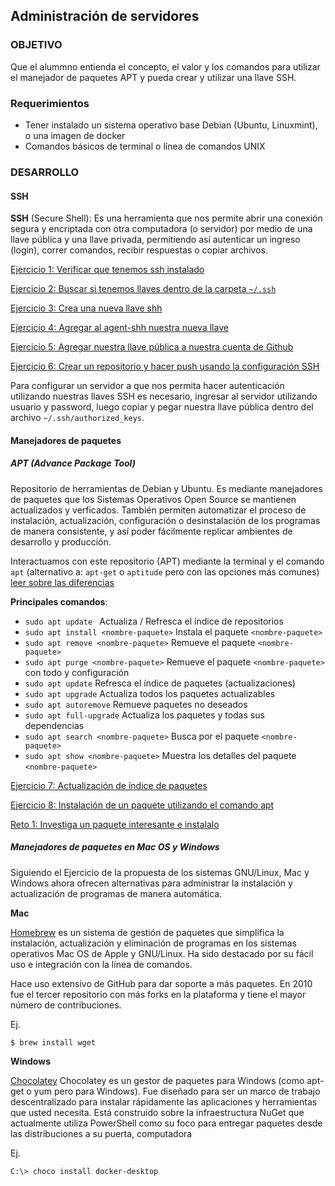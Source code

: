 
## Administración de servidores

### OBJETIVO

Que el alummno entienda el concepto, el valor y los comandos para utilizar el manejador de paquetes APT y pueda crear y utilizar una llave SSH.

### Requerimientos

- Tener instalado un sistema operativo base Debian (Ubuntu, Linuxmint), o una imagen de docker
- Comandos básicos de terminal o línea de comandos UNIX

### DESARROLLO

#### SSH

**SSH** (Secure Shell): Es una herramienta que nos permite abrir una conexión segura y encriptada con otra computadora (o servidor) por medio de una llave pública y una llave privada, permitiendo así autenticar un ingreso (login), correr comandos, recibir respuestas o copiar archivos. 

[Ejercicio 1: Verificar que tenemos ssh instalado](./Ejercicio-01)

[Ejercicio 2: Buscar si tenemos llaves dentro de la carpeta `~/.ssh`](./Ejercicio-02)

[Ejercicio 3: Crea una nueva llave shh](./Ejercicio-03)

[Ejercicio 4: Agregar al agent-shh nuestra nueva llave](./Ejercicio-04)

[Ejercicio 5: Agregar nuestra llave pública a nuestra cuenta de Github](./Ejercicio-05)

[Ejercicio 6: Crear un repositorio y hacer push usando la configuración SSH](./Ejercicio-06)

Para configurar un servidor a que nos permita hacer autenticación utilizando nuestras llaves SSH es necesario, ingresar al servidor utilizando usuario y password, luego copiar y pegar nuestra llave pública dentro del archivo `~/.ssh/authorized_keys`.

#### Manejadores de paquetes

##### APT (Advance Package Tool)

Repositorio de herramientas de Debian y Ubuntu. Es mediante manejadores de paquetes que los Sistemas Operativos Open Source se mantienen actualizados y verficados. También permiten automatizar el proceso de  instalación, actualización, configuración o desinstalación de los programas de manera consistente, y así poder fácilmente replicar ambientes de desarrollo y producción.

Interactuamos con este repositorio (APT) mediante la terminal y el comando `apt` (alternativo a: `apt-get` o `aptitude` pero con las opciones más comunes) [leer sobre las diferencias](https://itsfoss.com/apt-vs-apt-get-difference/)

**Principales comandos**:

  - `sudo apt update ` Actualiza / Refresca el índice de repositorios
  - `sudo apt install <nombre-paquete>` Instala el paquete `<nombre-paquete>`
  - `sudo apt remove <nombre-paquete>`	Remueve el paquete `<nombre-paquete>`
  - `sudo apt purge <nombre-paquete>`	Remueve el paquete `<nombre-paquete>` con todo y configuración
  - `sudo apt update`	Refresca el índice de paquetes (actualizaciones)
  - `sudo apt upgrade`	Actualiza todos los paquetes actualizables
  - `sudo apt autoremove`	Remueve paquetes no deseados
  - `sudo apt full-upgrade`	Actualiza los paquetes y todas sus dependencias
  - `sudo apt search <nombre-paquete>`	Busca por el paquete `<nombre-paquete>` 
  - `sudo apt show <nombre-paquete>`	Muestra los detalles del paquete `<nombre-paquete>`

[Ejercicio 7: Actualización de índice de paquetes](./Ejercicio-07)

[Ejercicio 8: Instalación de un paquete utilizando el comando apt](./Ejercicio-8/)

[Reto 1: Investiga un paquete interesante e instalalo](./Ejercicio-08)

##### Manejadores de paquetes en Mac OS y Windows

Siguiendo el Ejercicio de la propuesta de los sistemas GNU/Linux, Mac y Windows ahora ofrecen alternativas para administrar la instalación y actualización de programas de manera automática.

**Mac**

<a href="https://brew.sh/" target="_blank">Homebrew</a> es un sistema de gestión de paquetes que simplifica la instalación, actualización y eliminación de programas en los sistemas operativos Mac OS de Apple y GNU/Linux. Ha sido destacado por su fácil uso e integración con la línea de comandos.

Hace uso extensivo de GitHub para dar soporte a más paquetes. En 2010 fue el tercer repositorio con más forks en la plataforma​ y tiene el mayor número de contribuciones.​ 

Ej.

```
$ brew install wget
```


**Windows**

<a href="https://chocolatey.org/" target="_blank">Chocolatey</a> Chocolatey es un gestor de paquetes para Windows (como apt-get o yum pero para Windows). Fue diseñado para ser un marco de trabajo descentralizado para instalar rápidamente las aplicaciones y herramientas que usted necesita. Está construido sobre la infraestructura NuGet que actualmente utiliza PowerShell como su foco para entregar paquetes desde las distribuciones a su puerta, computadora

Ej.

```
C:\> choco install docker-desktop
```
